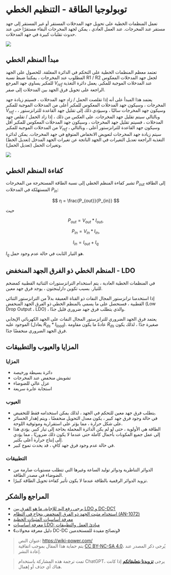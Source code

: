 # توبولوجيا الطاقة - التنظيم الخطي

تعمل المنظمات الخطية على تحويل جهد المدخلات المستقر أو غير المستقر إلى جهد مستقر عند المخرجات. عند العمل العادي ، يمكن لجهد المخرجات البقاء مستقرًا حتى عند حدوث تقلبات كبيرة في جهد المدخلات.

![](https://wiki-media-1253965369.cos.ap-guangzhou.myqcloud.com/img/20211208155739.png)

## مبدأ المنظم الخطي

تعتمد معظم المنظمات الخطية على التحكم في الدائرة المغلقة. للحصول على الجهد المطلوب عند المخرجات ، يمكننا ضبط نسبة R1 / R2 لجعل جهد المدخلات المعكوس للمكبر يساوي جهد المرجع $V_{ref}$ عند المدخلات الموجبة للمكبر. يعمل دائرة التغذية الراجعة على تحويل فرق الجهد بين المدخلات إلى صفر.

يعتمد هذا المبدأ على أنه إذا تقلصت الحمل / زاد جهد المدخلات ، فسيتم زيادة جهد المخرجات ، وسيكون جهد المدخلات المعكوس للمكبر أعلى من المدخلات الموجبة للمكبر $V_{ref}$ ، وسيكون جهد المخرجات سالبًا ، وسيؤدي ذلك إلى تقليل جهد القاعدة للترانزستور ، وبالتالي سيتم تقليل جهد المخرجات. على العكس من ذلك ، إذا زاد الحمل / تقلص جهد المدخلات ، فسيتم تقليل جهد المخرجات ، وسيكون جهد المدخلات المعكوس للمكبر أقل من المدخلات الموجبة للمكبر $V_{ref}$ ، وسيكون جهد القاعدة للترانزستور أعلى ، وبالتالي سيتم زيادة جهد المخرجات لتعويض الانخفاض المتوقع في جهد المخرجات. يمكن لدائرة التغذية الراجعة تعديل التغيرات في الجهد الناتجة عن تغيرات الجهد المدخل (تعديل الخط) وتغيرات الحمل (تعديل الحمل).

![](https://wiki-media-1253965369.cos.ap-guangzhou.myqcloud.com/img/20200202231005.png)

## كفاءة المنظم الخطي

تشير كفاءة المنظم الخطي إلى نسبة الطاقة المستخرجة من المخرجات $P_{out}$ إلى الطاقة المستهلكة في المدخلات $P_{in}$:

$$
η = \frac{P_{out}}{P_{in}}
$$

حيث

$$
P_{out}=V_{out}*I_{out},
$$

$$
P_{in}=V_{in}*I_{in},
$$

$$
I_{in}=I_{out}+I_{q}
$$

$I_{q}$ هو التيار الثابت في حالة عدم وجود حمل.

## المنظم الخطي ذو الفرق الجهد المنخفض - LDO

في المنظمات الخطية العادية ، يتم استخدام الترانزستورات الثنائية القطبية كمضخم للتيار. بسبب تكوين دارلينجتون ، يوجد فرق جهد معين.

إذا استخدمنا ترانزستور المجال النفاث ذو القناة العميقة بدلاً من الترانزستور الثنائي القطبية ، فسنحصل على ما يسمى بالمنظم الخطي ذو الفرق الجهد المنخفض (Low Drop Output ، LDO) ، والذي يتطلب فرق جهد ضروري قليل جدًا.

يعتمد فرق الجهد الضروري للترانزستور المجال النفاث على الجهد الكهربائي الإيجابي الموجود عليه (يعادل $R_{ds}*I_{load}$). عادةً ما يكون مقاومة $R_{ds}$ صغيرة جدًا ، لذلك يكون فرق الجهد الضروري منخفضًا جدًا.

## المزايا والعيوب والتطبيقات

### المزايا

- دائرة بسيطة ورخيصة
- تشويش منخفض عند المخرجات
- عزل عالي للضوضاء
- استجابة عابرة سريعة

### العيوب

- يتطلب فرق جهد معين للتحكم في الجهد ، لذلك يمكن استخدامه فقط للتخفيض.
- في حالة وجود فرق جهد كبير ، يكون معدل التحويل منخفضًا ، ويتم إهدار الخسائر على شكل حرارة ، مما يؤثر على استقرارية وموثوقية اللوحة.
- الطاقة هي الأولوية ، حتى لو لم يكن الدائرة المحملة بحاجة إلى تيار كبير. يؤدي هذا إلى عمل جميع المكونات بأحمال كاملة حتى عندما لا يكون ذلك ضروريًا ، مما يؤدي إلى إنتاج حرارة أعلى بكثير.
- في حالة عدم وجود فرق جهد كافٍ ، قد يحدث تموج كبير.

### التطبيقات

- الدوائر التناظرية ودوائر توليد الساعة وغيرها التي تتطلب مستويات صارمة من الضوضاء في مصدر الطاقة.
- تزويد الدوائر الرقمية بالطاقة عندما لا يكون تأثير كفاءة تحويل الطاقة كبيرًا.

## المراجع والشكر

- [يرجى رفع اليد للإجابة، ما هو الفرق بين LDO و DC-DC؟](https://mp.weixin.qq.com/s/GfnT3FTVtMr37DIRVPG65g)
- [استخدام مثبت الجهد ذو الفرق المنخفض بنجاح في النظام (AN-1072)](https://www.analog.com/media/cn/technical-documentation/application-notes/AN-1072_cn.pdf)
- [معرفة أساسيات المثبتات الخطية](https://e2echina.ti.com/cfs-file/__key/telligent-evolution-components-attachments/00-24-00-00-00-02-56-36/_BF7E2760337A8B536856FA574078E577C68B_.pdf)
- [معرفة أساسيات LDO: مبادئ العمل والتطبيقات](https://haipeng.me/2020/06/10/ldo-basics-principles-and-applications/)
- 《دليل معرفة محولات DC-DC ونصائح مفيدة للمستخدمين》

> عنوان النص: <https://wiki-power.com/>  
> يتم حماية هذا المقال بموجب اتفاقية [CC BY-NC-SA 4.0](https://creativecommons.org/licenses/by/4.0/deed.zh)، يُرجى ذكر المصدر عند إعادة النشر.

> تمت ترجمة هذه المشاركة باستخدام ChatGPT، يرجى [**تزويدنا بتعليقاتكم**](https://github.com/linyuxuanlin/Wiki_MkDocs/issues/new) إذا كانت هناك أي حذف أو إهمال.